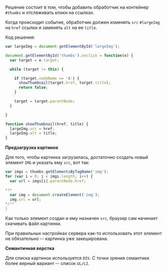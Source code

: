 Решение состоит в том, чтобы добавить обработчик на контейнер `#thumbs` и отслеживать клики на ссылках.

Когда происходит событие, обработчик должен изменять `src` `#largeImg` на `href` ссылки и заменять `alt` на ее `title`.

Код решения:

```js
var largeImg = document.getElementById('largeImg');

document.getElementById('thumbs').onclick = function(e) {
  var target = e.target;

  while (target != this) {

    if (target.nodeName == 'A') {
      showThumbnail(target.href, target.title);
      return false;
    }

    target = target.parentNode;
  }

}

function showThumbnail(href, title) {
  largeImg.src = href;
  largeImg.alt = title;
}
```

**Предзагрузка картинок**

Для того, чтобы картинка загрузилась, достаточно создать новый элемент `IMG` и указать ему `src`, вот так:

```js
var imgs = thumbs.getElementsByTagName('img');
for (var i = 0; i < imgs.length; i++) {
  var url = imgs[i].parentNode.href;

*!*
  var img = document.createElement('img');
  img.src = url;
*/!*
}
```

Как только элемент создан и ему назначен `src`, браузер сам начинает скачивать файл картинки.

При правильных настройках сервера как-то использовать этот элемент не обязательно -- картинка уже закеширована.

**Семантичная верстка**

Для списка картинок используется `DIV`. С точки зрения семантики более верный вариант -- список `UL/LI`.


